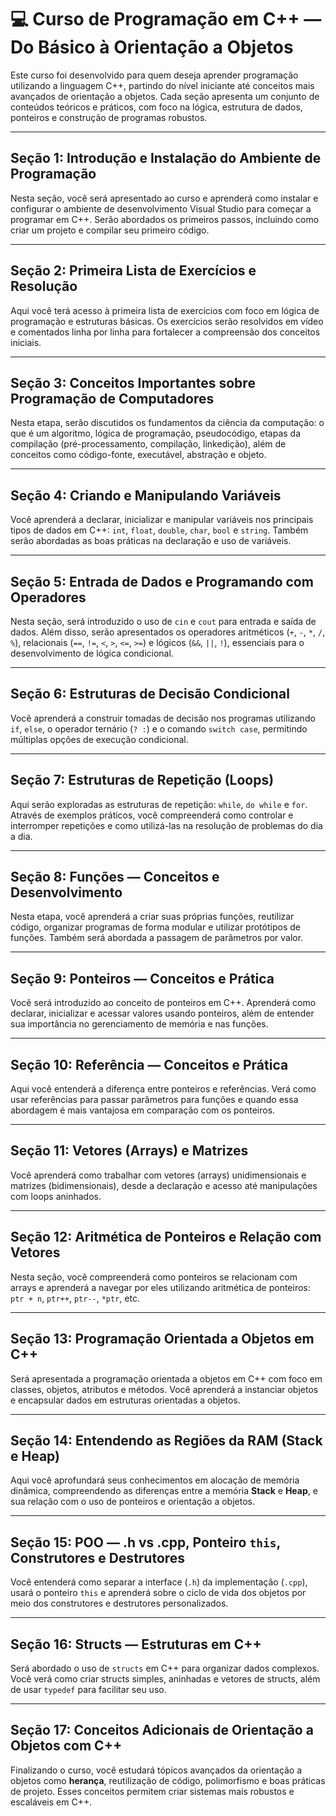 # 💻 Curso de Programação em C++ — Do Básico à Orientação a Objetos

Este curso foi desenvolvido para quem deseja aprender programação utilizando a linguagem C++, partindo do nível iniciante até conceitos mais avançados de orientação a objetos. Cada seção apresenta um conjunto de conteúdos teóricos e práticos, com foco na lógica, estrutura de dados, ponteiros e construção de programas robustos.

---

## Seção 1: Introdução e Instalação do Ambiente de Programação

Nesta seção, você será apresentado ao curso e aprenderá como instalar e configurar o ambiente de desenvolvimento Visual Studio para começar a programar em C++. Serão abordados os primeiros passos, incluindo como criar um projeto e compilar seu primeiro código.

---

## Seção 2: Primeira Lista de Exercícios e Resolução

Aqui você terá acesso à primeira lista de exercícios com foco em lógica de programação e estruturas básicas. Os exercícios serão resolvidos em vídeo e comentados linha por linha para fortalecer a compreensão dos conceitos iniciais.

---

## Seção 3: Conceitos Importantes sobre Programação de Computadores

Nesta etapa, serão discutidos os fundamentos da ciência da computação: o que é um algoritmo, lógica de programação, pseudocódigo, etapas da compilação (pré-processamento, compilação, linkedição), além de conceitos como código-fonte, executável, abstração e objeto.

---

## Seção 4: Criando e Manipulando Variáveis

Você aprenderá a declarar, inicializar e manipular variáveis nos principais tipos de dados em C++: `int`, `float`, `double`, `char`, `bool` e `string`. Também serão abordadas as boas práticas na declaração e uso de variáveis.

---

## Seção 5: Entrada de Dados e Programando com Operadores

Nesta seção, será introduzido o uso de `cin` e `cout` para entrada e saída de dados. Além disso, serão apresentados os operadores aritméticos (`+`, `-`, `*`, `/`, `%`), relacionais (`==`, `!=`, `<`, `>`, `<=`, `>=`) e lógicos (`&&`, `||`, `!`), essenciais para o desenvolvimento de lógica condicional.

---

## Seção 6: Estruturas de Decisão Condicional

Você aprenderá a construir tomadas de decisão nos programas utilizando `if`, `else`, o operador ternário (`? :`) e o comando `switch case`, permitindo múltiplas opções de execução condicional.

---

## Seção 7: Estruturas de Repetição (Loops)

Aqui serão exploradas as estruturas de repetição: `while`, `do while` e `for`. Através de exemplos práticos, você compreenderá como controlar e interromper repetições e como utilizá-las na resolução de problemas do dia a dia.

---

## Seção 8: Funções — Conceitos e Desenvolvimento

Nesta etapa, você aprenderá a criar suas próprias funções, reutilizar código, organizar programas de forma modular e utilizar protótipos de funções. Também será abordada a passagem de parâmetros por valor.

---

## Seção 9: Ponteiros — Conceitos e Prática

Você será introduzido ao conceito de ponteiros em C++. Aprenderá como declarar, inicializar e acessar valores usando ponteiros, além de entender sua importância no gerenciamento de memória e nas funções.

---

## Seção 10: Referência — Conceitos e Prática

Aqui você entenderá a diferença entre ponteiros e referências. Verá como usar referências para passar parâmetros para funções e quando essa abordagem é mais vantajosa em comparação com os ponteiros.

---

## Seção 11: Vetores (Arrays) e Matrizes

Você aprenderá como trabalhar com vetores (arrays) unidimensionais e matrizes (bidimensionais), desde a declaração e acesso até manipulações com loops aninhados.

---

## Seção 12: Aritmética de Ponteiros e Relação com Vetores

Nesta seção, você compreenderá como ponteiros se relacionam com arrays e aprenderá a navegar por eles utilizando aritmética de ponteiros: `ptr + n`, `ptr++`, `ptr--`, `*ptr`, etc.

---

## Seção 13: Programação Orientada a Objetos em C++

Será apresentada a programação orientada a objetos em C++ com foco em classes, objetos, atributos e métodos. Você aprenderá a instanciar objetos e encapsular dados em estruturas orientadas a objetos.

---

## Seção 14: Entendendo as Regiões da RAM (Stack e Heap)

Aqui você aprofundará seus conhecimentos em alocação de memória dinâmica, compreendendo as diferenças entre a memória **Stack** e **Heap**, e sua relação com o uso de ponteiros e orientação a objetos.

---

## Seção 15: POO — .h vs .cpp, Ponteiro `this`, Construtores e Destrutores

Você entenderá como separar a interface (`.h`) da implementação (`.cpp`), usará o ponteiro `this` e aprenderá sobre o ciclo de vida dos objetos por meio dos construtores e destrutores personalizados.

---

## Seção 16: Structs — Estruturas em C++

Será abordado o uso de `structs` em C++ para organizar dados complexos. Você verá como criar structs simples, aninhadas e vetores de structs, além de usar `typedef` para facilitar seu uso.

---

## Seção 17: Conceitos Adicionais de Orientação a Objetos com C++

Finalizando o curso, você estudará tópicos avançados da orientação a objetos como **herança**, reutilização de código, polimorfismo e boas práticas de projeto. Esses conceitos permitem criar sistemas mais robustos e escaláveis em C++.

